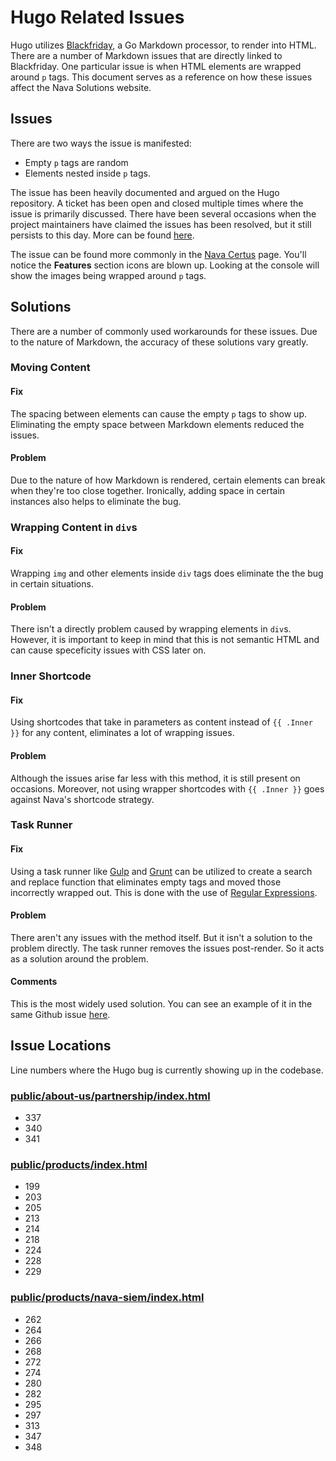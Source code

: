 # Hugo Related Issues
Hugo utilizes [Blackfriday](https://github.com/russross/blackfriday), a Go Markdown processor, to render into HTML. There are a number of Markdown issues that are directly linked to Blackfriday. One particular issue is when HTML elements are wrapped around `p` tags. This document serves as a reference on how these issues affect the Nava Solutions website.

## Issues
There are two ways the issue is manifested:

- Empty `p` tags are random
- Elements nested inside `p` tags.

The issue has been heavily documented and argued on the Hugo repository. A ticket has been open and closed multiple times where the issue is primarily discussed. There have been several occasions when the project maintainers have claimed the issues has been resolved, but it still persists to this day. More can be found [here](https://github.com/gohugoio/hugo/issues/1642).

The issue can be found more commonly in the [Nava Certus](https://nava-solutions.netlify.com/products/nava-certus) page. You'll notice the **Features** section icons are blown up. Looking at the console will show the images being wrapped around `p` tags.

## Solutions
There are a number of commonly used workarounds for these issues. Due to the nature of Markdown, the accuracy of these solutions vary greatly.

### Moving Content
#### Fix
The spacing between elements can cause the empty `p` tags to show up. Eliminating the empty space between Markdown elements reduced the issues.

#### Problem
Due to the nature of how Markdown is rendered, certain elements can break when they're too close together. Ironically, adding space in certain instances also helps to eliminate the bug.

### Wrapping Content in `div`s
#### Fix
Wrapping `img` and other elements inside `div` tags does eliminate the the bug in certain situations.

#### Problem
There isn't a directly problem caused by wrapping elements in `div`s. However, it is important to keep in mind that this is not semantic HTML and can cause speceficity issues with CSS later on.

### Inner Shortcode
#### Fix
Using shortcodes that take in parameters as content instead of `{{ .Inner }}` for any content, eliminates a lot of wrapping issues.

#### Problem
Although the issues arise far less with this method, it is still present on occasions. Moreover, not using wrapper shortcodes with `{{ .Inner }}` goes against Nava's shortcode strategy.

### Task Runner
#### Fix
Using a task runner like [Gulp](https://gulpjs.com/) and [Grunt](https://gruntjs.com/) can be utilized to create a search and replace function that eliminates empty tags and moved those incorrectly wrapped out. This is done with the use of [Regular Expressions](https://developer.mozilla.org/en-US/docs/Web/JavaScript/Guide/Regular_Expressions).

#### Problem
There aren't any issues with the method itself. But it isn't a solution to the problem directly. The task runner removes the issues post-render. So it acts as a solution around the problem.

#### Comments
This is the most widely used solution. You can see an example of it in the same Github issue [here](https://github.com/gohugoio/hugo/issues/1642#issuecomment-188693577).

## Issue Locations
Line numbers where the Hugo bug is currently showing up in the codebase.

### [public/about-us/partnership/index.html](public/about-us/partnership/index.html)
- 337
- 340
- 341

### [public/products/index.html](public/products/index.html)
- 199
- 203
- 205
- 213
- 214
- 218
- 224
- 228
- 229

### [public/products/nava-siem/index.html](public/products/nava-siem/index.html)
- 262
- 264
- 266
- 268
- 272
- 274
- 280
- 282
- 295
- 297
- 313
- 347
- 348